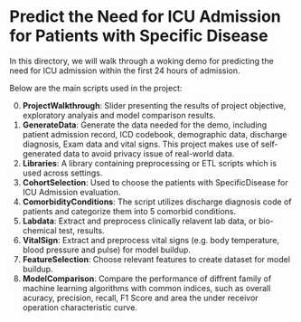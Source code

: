 # Predict the Need for ICU Admission for Patients with Specific Disease

In this directory, we will walk through a woking demo for predicting the need for ICU admission within the first 24 hours of admission.

Below are the main scripts used in the project:

0. __**ProjectWalkthrough**__: Slider presenting the results of project objective, exploratory analyais and model comparison results.
1. __**GenerateData**__: Generate the data needed for the demo, including patient admission record, ICD codebook, demographic data, discharge diagnosis, Exam data and vital signs.                          This project makes use of self-generated data to avoid privacy issue of real-world data.
2. __**Libraries**__: A library containing preprocessing or ETL scripts which is used across settings.
3. __**CohortSelection**__: Used to choose the patients with SpecificDisease for ICU Admission evaluation.
4. __**ComorbidityConditions**__: The script utilizes discharge diagnosis code of patients and categorize them into 5 comorbid conditions.
5. __**Labdata**__: Extract and preprocess clinically relavent lab data, or bio-chemical test, results.
6. __**VitalSign**__: Extract and preprocess vital signs (e.g. body temperature, blood pressure and pulse) for model buildup.
7. __**FeatureSelection**__: Choose relevant features to create dataset for model buildup.
8. __**ModelComparison**__: Compare the performance of diffrent family of machine learning algorithms with common indices, such as overall acuracy, precision, recall, F1 Score and area the under receivor operation characteristic curve.

